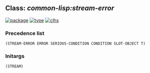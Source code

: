 ## Class: ***common-lisp:stream-error***
[![package](https://img.shields.io/badge/Package-COMMON--LISP-5f9ea0.svg?style=social&colorA=999999)](../) [![type](https://img.shields.io/badge/Type-Class-5f9ea0.svg?style=social&colorA=999999)](../#class) [![clhs](https://img.shields.io/badge/CLHS-STREAM--ERROR-5f9ea0.svg?style=social&colorA=999999)](http://www.lispworks.com/documentation/HyperSpec/Body/e_stm_er.htm) 
### Precedence list
```
(STREAM-ERROR ERROR SERIOUS-CONDITION CONDITION SLOT-OBJECT T)
```
### Initargs
```
(STREAM)
```
